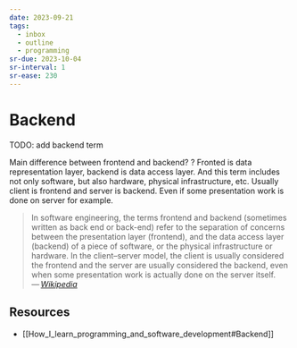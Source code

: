 ```yaml
---
date: 2023-09-21
tags:
  - inbox
  - outline
  - programming
sr-due: 2023-10-04
sr-interval: 1
sr-ease: 230
---
```


# Backend

TODO: add backend term

Main difference between frontend and backend?
?
Fronted is data representation layer, backend is data access layer. And
this term includes not only software, but also hardware, physical
infrastructure, etc. Usually client is frontend and server is backend. Even
if some presentation work is done on server for example.
> In software engineering, the terms frontend and backend (sometimes
> written as back end or back-end) refer to the separation of concerns
> between the presentation layer (frontend), and the data access layer
> (backend) of a piece of software, or the physical infrastructure or
> hardware. In the client–server model, the client is usually considered
> the frontend and the server are usually considered the backend, even when
> some presentation work is actually done on the server itself.\
> — <cite>[Wikipedia](https://en.wikipedia.org/wiki/Frontend_and_backend)</cite>


## Resources

- [[How_I_learn_programming_and_software_development#Backend]]
